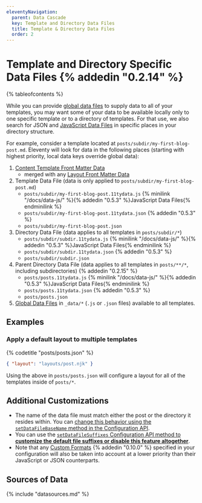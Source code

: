 ```yaml
---
eleventyNavigation:
  parent: Data Cascade
  key: Template and Directory Data Files
  title: Template & Directory Data Files
  order: 2
---
```

# Template and Directory Specific Data Files {% addedin "0.2.14" %}

{% tableofcontents %}

While you can provide [global data files](/docs/data-global/) to supply data to all of your templates, you may want some of your data to be available locally only to one specific template or to a directory of templates. For that use, we also search for JSON and [JavaScript Data Files](/docs/data-js/) in specific places in your directory structure.

For example, consider a template located at `posts/subdir/my-first-blog-post.md`. Eleventy will look for data in the following places (starting with highest priority, local data keys override global data):

1. [Content Template Front Matter Data](/docs/data-frontmatter/)
    * merged with any [Layout Front Matter Data](/docs/layouts/#front-matter-data-in-layouts)
1. Template Data File (data is only applied to `posts/subdir/my-first-blog-post.md`)
    * `posts/subdir/my-first-blog-post.11tydata.js` {% minilink "/docs/data-js/" %}{% addedin "0.5.3" %}JavaScript Data Files{% endminilink %}
    * `posts/subdir/my-first-blog-post.11tydata.json` {% addedin "0.5.3" %}
    * `posts/subdir/my-first-blog-post.json`
1. Directory Data File (data applies to all templates in `posts/subdir/*`)
    * `posts/subdir/subdir.11tydata.js` {% minilink "/docs/data-js/" %}{% addedin "0.5.3" %}JavaScript Data Files{% endminilink %}
    * `posts/subdir/subdir.11tydata.json` {% addedin "0.5.3" %}
    * `posts/subdir/subdir.json`
1. Parent Directory Data File (data applies to all templates in `posts/**/*`, including subdirectories) {% addedin "0.2.15" %}
    * `posts/posts.11tydata.js` {% minilink "/docs/data-js/" %}{% addedin "0.5.3" %}JavaScript Data Files{% endminilink %}
    * `posts/posts.11tydata.json` {% addedin "0.5.3" %}
    * `posts/posts.json`
1. [Global Data Files](/docs/data-global/) in `_data/*` (`.js` or `.json` files) available to all templates.

## Examples

### Apply a default layout to multiple templates

{% codetitle "posts/posts.json" %}

```json
{ "layout": "layouts/post.njk" }
```

Using the above in `posts/posts.json` will configure a layout for all of the templates inside of `posts/*`.

## Additional Customizations

* The name of the data file must match either the post or the directory it resides within. You can [change this behavior using the `setDataFileBaseName` method in the Configuration API](/docs/config/#change-base-file-name-for-data-files).
* You can use the [`setDataFileSuffixes` Configuration API method to **customize the default file suffixes or disable this feature altogether**](/docs/config/#change-file-suffix-for-data-files).
* Note that any [Custom Formats](/docs/data-custom/#ordering-in-the-data-cascade) {% addedin "0.10.0" %} specified in your configuration will also be taken into account at a lower priority than their JavaScript or JSON counterparts.

## Sources of Data

{% include "datasources.md" %}
